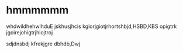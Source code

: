 # hmmmmmm
whdwildhehwlhduE
jskhusjhcis
kgiorjgiotjrhortshbjd,HSBD,KBS
opigtrk
jgoirejohigtrjhiojtroj

sdjdnsbdj
kfrekjgre
dbhdb,Dwj
